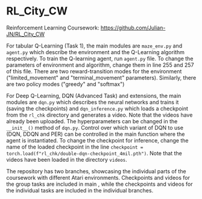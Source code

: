 # RL_City_CW
Reinforcement Learning Coursework: https://github.com/Julian-JN/RL_City_CW

For tabular Q-Learning (Task 1), the main modules are `maze_env.py` and `agent.py` which describe the environment and the Q-Learning algorithm respectively. To train the Q-learning agent, run `agent.py` file. To change the parameters of environment and algorithm, change them in line 255 and 257 of this file. There are two reward-transition modes for the environment ("limited_movement" and "terminal_movement" parameters). Similarly, there are two policy modes ("greedy" and "softmax")

For Deep Q-Learning, DQN (Advanced Task) and extensions, the main modules are `dqn.py` which describes the neural networks and trains it (saving the checkpoints) and `dqn_inference.py` which loads a checkpoint from the `rl_chk` directory and generates a video. Note that the videos have already been uploaded. The hyperparameters can be changed in the `__init__()` method of `dqn.py`. Control over which variant of DQN to use (DQN, DDQN and PER) can be controlled in the main function where the agent is instantiated. To change the checkpoint for inference, change the name of the loaded checkpoint in the line `checkpoint = torch.load(f"rl_chk/double-dqn-checkpoint_4mil.pth")`. Note that the videos have been loaded in the directory `videos`.

The repository has two branches, showcasing the individual parts of the coursework with different Atari environments. Checkpoints and videos for the group tasks are included in main , while the checkpoints and videos for the individual tasks are included in the individual branches.
